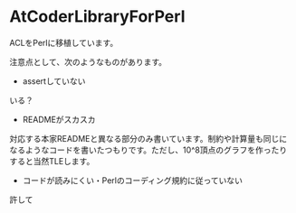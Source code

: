 # AtCoderLibraryForPerl

ACLをPerlに移植しています。

注意点として、次のようなものがあります。

* assertしていない

いる？

* READMEがスカスカ

対応する本家READMEと異なる部分のみ書いています。制約や計算量も同じになるようなコードを書いたつもりです。ただし、10^8頂点のグラフを作ったりすると当然TLEします。

* コードが読みにくい・Perlのコーディング規約に従っていない

許して

